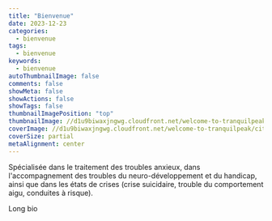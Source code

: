 ```yaml
---
title: "Bienvenue"
date: 2023-12-23
categories:
  - bienvenue
tags:
  - bienvenue
keywords:
  - bienvenue
autoThumbnailImage: false
comments: false
showMeta: false
showActions: false
showTags: false
thumbnailImagePosition: "top"
thumbnailImage: //d1u9biwaxjngwg.cloudfront.net/welcome-to-tranquilpeak/city-750.jpg
coverImage: //d1u9biwaxjngwg.cloudfront.net/welcome-to-tranquilpeak/city.jpg
coverSize: partial
metaAlignment: center
---
```


Spécialisée dans le traitement des troubles anxieux, dans l'accompagnement des troubles du neuro-développement et du handicap, ainsi que dans les états de crises (crise suicidaire, trouble du comportement aigu, conduites à risque).

<!--more-->

Long bio

